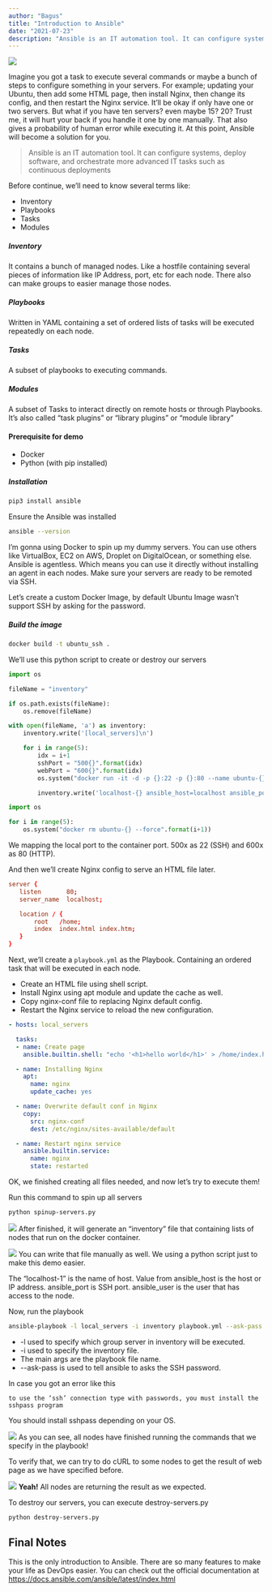 ```yaml
---
author: "Bagus"
title: "Introduction to Ansible"
date: "2021-07-23"
description: "Ansible is an IT automation tool. It can configure systems, deploy software, and orchestrate more advanced IT tasks such as continuous deployments."
---
```


![](https://miro.medium.com/max/630/0*J8QZ8j9rKiaPV7xW)

Imagine you got a task to execute several commands or maybe a bunch of steps to configure something in your servers. For example; updating your Ubuntu, then add some HTML page, then install Nginx, then change its config, and then restart the Nginx service. It’ll be okay if only have one or two servers. But what if you have ten servers? even maybe 15? 20? Trust me, it will hurt your back if you handle it one by one manually. That also gives a probability of human error while executing it. At this point, Ansible will become a solution for you.

> Ansible is an IT automation tool. It can configure systems, deploy software, and orchestrate more advanced IT tasks such as continuous deployments

Before continue, we’ll need to know several terms like:
- Inventory
- Playbooks
- Tasks
- Modules

##### Inventory
It contains a bunch of managed nodes. Like a hostfile containing several pieces of information like IP Address, port, etc for each node. There also can make groups to easier manage those nodes.

##### Playbooks
Written in YAML containing a set of ordered lists of tasks will be executed repeatedly on each node.

##### Tasks
A subset of playbooks to executing commands.

#####  Modules
A subset of Tasks to interact directly on remote hosts or through Playbooks. It’s also called “task plugins” or “library plugins” or “module library”

#### Prerequisite for demo
- Docker
- Python (with pip installed)

##### Installation
```bash
pip3 install ansible
```

Ensure the Ansible was installed

```bash
ansible --version
```

I’m gonna using Docker to spin up my dummy servers. You can use others like VirtualBox, EC2 on AWS, Droplet on DigitalOcean, or something else. Ansible is agentless. Which means you can use it directly without installing an agent in each nodes. Make sure your servers are ready to be remoted via SSH.

Let’s create a custom Docker Image, by default Ubuntu Image wasn’t support SSH by asking for the password.


##### Build the image

```bash
docker build -t ubuntu_ssh .
```

We’ll use this python script to create or destroy our servers
```spinup-servers.py
import os

fileName = "inventory"

if os.path.exists(fileName):
    os.remove(fileName)

with open(fileName, 'a') as inventory:
    inventory.write('[local_servers]\n')

    for i in range(5):
        idx = i+1
        sshPort = "500{}".format(idx)
        webPort = "600{}".format(idx)
        os.system("docker run -it -d -p {}:22 -p {}:80 --name ubuntu-{} ubuntu_ssh".format(sshPort, webPort, idx))

        inventory.write('localhost-{} ansible_host=localhost ansible_port=500{} ansible_user=root\n'.format(idx, idx))
```
```destroy-servers.py
import os

for i in range(5):
    os.system("docker rm ubuntu-{} --force".format(i+1))
```

We mapping the local port to the container port. 500x as 22 (SSH) and 600x as 80 (HTTP).

And then we’ll create Nginx config to serve an HTML file later.
```nginx.conf
server {
   listen       80;
   server_name  localhost;

   location / {
       root   /home;
       index  index.html index.htm;
   }
}
```


Next, we’ll create a `playbook.yml` as the Playbook. Containing an ordered task that will be executed in each node.

- Create an HTML file using shell script.
- Install Nginx using apt module and update the cache as well.
- Copy nginx-conf file to replacing Nginx default config.
- Restart the Nginx service to reload the new configuration.

```playbook.yml
- hosts: local_servers

  tasks:
  - name: Create page
    ansible.builtin.shell: "echo '<h1>hello world</h1>' > /home/index.html"

  - name: Installing Nginx
    apt:
      name: nginx
      update_cache: yes

  - name: Overwrite default conf in Nginx
    copy:
      src: nginx-conf
      dest: /etc/nginx/sites-available/default

  - name: Restart nginx service
    ansible.builtin.service:
      name: nginx
      state: restarted
```

OK, we finished creating all files needed, and now let’s try to execute them!

Run this command to spin up all servers

```bash
python spinup-servers.py
```

![](https://miro.medium.com/max/421/1*MMd3feaiKcp-xwBeZn_3BA.png)
After finished, it will generate an “inventory” file that containing lists of nodes that run on the docker container.

![](https://miro.medium.com/max/581/1*RDPBdnHDhtpnty9enoTBNw.png)
You can write that file manually as well. We using a python script just to make this demo easier.

The “localhost-1” is the name of host. Value from ansible_host is the host or IP address. ansible_port is SSH port. ansible_user is the user that has access to the node.

Now, run the playbook

```bash
ansible-playbook -l local_servers -i inventory playbook.yml --ask-pass
```
- -l used to specify which group server in inventory will be executed.
- -i used to specify the inventory file.
- The main args are the playbook file name.
- --ask-pass is used to tell ansible to asks the SSH password.

In case you got an error like this

`to use the ‘ssh’ connection type with passwords, you must install the sshpass program`

You should install sshpass depending on your OS.

![](https://miro.medium.com/max/630/1*FxfgGEbj2Bf1M7dIgKsh0A.png)
As you can see, all nodes have finished running the commands that we specify in the playbook!

To verify that, we can try to do cURL to some nodes to get the result of web page as we have specified before.


![](https://miro.medium.com/max/298/1*rcJgK8PPPhho0s7zMuWx7A.png)
**Yeah!** All nodes are returning the result as we expected.

To destroy our servers, you can execute destroy-servers.py

```bash
python destroy-servers.py
```

## Final Notes
This is the only introduction to Ansible. There are so many features to make your life as DevOps easier. You can check out the official documentation at https://docs.ansible.com/ansible/latest/index.html